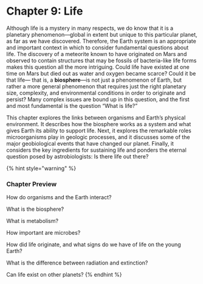 # Chapter 9: Life

Although life is a mystery in many respects, we do know that it is a planetary phenomenon—global in extent but unique to this particular planet, as far as we have discovered. Therefore, the Earth system is an appropriate and important context in which to consider fundamental questions about life. The discovery of a meteorite known to have originated on Mars and observed to contain structures that may be fossils of bacteria-like life forms makes this question all the more intriguing. Could life have existed at one time on Mars but died out as water and oxygen became scarce? Could it be that life— that is, a **biosphere**—is not just a phenomenon of Earth, but rather a more general phenomenon that requires just the right planetary size, complexity, and environmental conditions in order to originate and persist? Many complex issues are bound up in this question, and the first and most fundamental is the question “What is life?”

This chapter explores the links between organisms and Earth’s physical environment. It describes how the biosphere works as a system and what gives Earth its ability to support life. Next, it explores the remarkable roles microorganisms play in geologic processes, and it discusses some of the major geobiological events that have changed our planet. Finally, it considers the key ingredients for sustaining life and ponders the eternal question posed by astrobiologists: Is there life out there?

{% hint style="warning" %}
### Chapter Preview

How do organisms and the Earth interact? 

What is the biosphere? 

What is metabolism? 

How important are microbes? 

How did life originate, and what signs do we have of life on the young Earth? 

What is the difference between radiation and extinction? 

Can life exist on other planets? 
{% endhint %}

